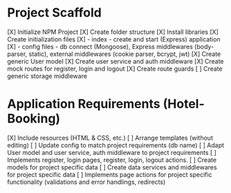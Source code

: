 # Project Scaffold

[X] Initialize NPM Project
[X] Create folder structure
[X] Install libraries
[X] Create initialization files
[X] - index - create and start (Express) application
[X] - config files - db connect (Mongoose), Express middlewares (body-parser, static), external middlewares (cookie parser, bcrypt, jwt)
[X] Create generic User model
[X] Create user service and auth middleware
[X] Create mock routes for register, login and logout
[X] Create route guards
[ ] Create generic storage middleware

# Application Requirements (Hotel-Booking)

[X] Include resources (HTML & CSS, etc.)
[ ] Arrange templates (without editing)
[ ] Update config to match project requirements (db name)
[ ] Adapt User model and user service, auth middleware to project requirements
[ ] Implements register, login pages, register, login, logout actions.
[ ] Create models for project specific data
[ ] Create data services and middlewares for project specific data
[ ] Implements page actions for project specific functionality (validations and error handlings, redirects)
